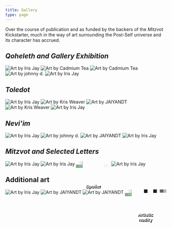 ```yaml
---
title: Gallery
type: page
---
```



<style>
img {
    display: inline-block;
    max-height: 200px;
}
.merge {
    display: inline-block;
    position: relative;
}
.merge img {
    position: relative;
    filter: url(#pixelate);
}
.merge span {
    width: 80%;
    text-align: center;
    position: absolute;
    text-indent: 0;
    top: 70px;
    left: 10%;
    color: #fff;
    font-weight: bold;
    text-decoration: none;
    font-family: sans-serif;
    text-shadow: 2px 3px 0px #000;
    background-color: rgba(0,0,0,0);
    text-align: center;
}
</style>

Over the course of publication and as funded by the backers of the *Mitzvot* Kickstarter, much in the way of art surrounding the Post-Self universe and its character has accrued.

## *Qoheleth and Gallery Exhibition*

[![Art by Iris Jay](/img/gallery/qoheleth-front.png)](/img/gallery/qoheleth-front.png)
[![Art by Cadmium Tea](/img/gallery/awdae-1.png)](/img/gallery/awdae-1.png)
[![Art by Cadmium Tea](/img/gallery/awdae-2.png)](/img/gallery/awdae-2.png)
[![Art by johnny d.](/img/gallery/dear.png)](/img/gallery/dear.png)
[![Art by Iris Jay](/img/gallery/qoheleth-back.png)](/img/gallery/qoheleth-back.png)

## *Toledot*

[![Art by Iris Jay](/img/gallery/toledot-front.png)](/img/gallery/toledot-front.png)
[![Art by Kris Weaver](/img/gallery/shove.png)](/img/gallery/shove.png)
[![Art by JAIYANDT](/img/gallery/cairns.png)](/img/gallery/cairns.png)
[![Art by Kris Weaver](/img/gallery/dandelions.png)](/img/gallery/dandelions.png)
[![Art by Iris Jay](/img/gallery/toledot-back.png)](/img/gallery/toledot-back.png)

## *Nevi'im*

[![Art by Iris Jay](/img/gallery/neviim-front.png)](/img/gallery/neviim-front.png)
[![Art by johnny d.](/img/gallery/awnh.png)](/img/gallery/awnh.png)
[![Art by JAIYANDT](/img/gallery/stolon.png)](/img/gallery/stolon.png)
[![Art by Iris Jay](/img/gallery/neviim-back.png)](/img/gallery/neviim-back.png)

## *Mitzvot and Selected Letters*

[![Art by Iris Jay](/img/gallery/mitzvot-front.png)](/img/gallery/mitzvot-front.png)
[![Art by Iris Jay](/img/gallery/monologue.png)](/img/gallery/monologue.png)
<a class="merge" href="/img/gallery/merge.png"><img alt="Art by Iris Jay" src="/img/gallery/merge.png" /><span>Spoiler</span></a>
[![Art by Iris Jay](/img/gallery/mitzvot-back.png)](/img/gallery/mitzvot-back.png)

## Additional art

[![Art by Iris Jay](/img/gallery/dear-ref.png)](/img/gallery/dear-ref.png)
[![Art by JAIYANDT](/img/gallery/writerskunk.png)](/img/gallery/writerskunk.png)
[![Art by JAIYANDT](/img/gallery/ref-3.png)](/img/gallery/ref-3.png)
<a class="merge" href="/img/gallery/merge.png"><img alt="Art by JAIYANDT" src="/img/gallery/ref.png" /><span>Artistic<br>nudity</span></a>
        
<script type="text/javascript">
// There has to be a better way to do this with markdown :P
document.querySelectorAll('a').forEach(link => {
    if (link.attributes.href.textContent.substring(0,4) === '/img') {
        link.setAttribute('target', '_blank');
    }
});
</script>
<svg width="0" height="0">
  <filter id="pixelate" x="0" y="0">
    <feFlood x="4" y="4" height="2" width="2"/>
    <feComposite width="10" height="10"/>
    <feTile result="a"/>
    <feComposite in="SourceGraphic" in2="a" operator="in"/>
    <feMorphology operator="dilate" radius="5"/>
  </filter>
</svg>

